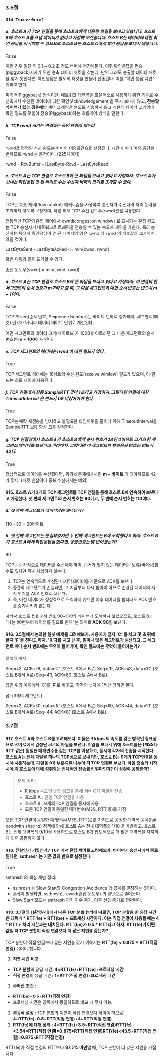 ### 3.5절

#### R14. True or false?

##### a. 호스트 A가 TCP 연결을 통해 호스트 B에게 대용량 파일을 보내고 있습니다. 호스트 B에 호스트 A를 보낼 데이터가 없다고 가정해 보겠습니다. 호스트 B는 데이터에 대한 확인 응답을 피기백할 수 없으므로 호스트 B는 호스트 A에게 확인 응답을 보내지 않습니다.

False

이런 경우 일단 약 0.1 ~ 0.2 초 정도 버퍼에 저장해둔다. 이후 확인응답을 편승(piggyback)시키기 위한 송축 데이터 패킷을 찾는데, 만약 그래도 송출할 데이터 패킷을 찾지 못한다면, 확인응답은 별도의 패킷을 만들어 전송된다. 이를 "확인 응답 지연" 이라고 한다.

피기백(Piggyback) 방식이란: 네트워크 대역폭을 효율적으로 사용하기 위한 기술로 수신측에서 수신된 데이터에 대한 확인(Acknowledgement)을 즉시 보내지 않고, **전송할 데이터가 있는 경우에만** 제어 프레임을 별도로 사용하지 않고 기존의 데이터 프레임에 확인 필드를 덧붙여 전송(Piggyback)하는 흐름제어 방식을 말한다.

##### b. TCP rwnd 크기는 연결하는 동안 변하지 않는다.

False

rwnd로 명명된 수신 윈도는 버퍼의 여유공간으로 설정된다. 시간에 따라 여유 공간은 변하므로 rwnd 는 동적이다. (225페이지)

rwnd = RcvBuffer - [LastByte-Rcvd - LastByteRead]

##### c. 호스트 A는 TCP 연결로 호스트 B에 큰 파일을 보내고 있다고 가정하자. 호스트 A가 보내는 확인응답 안 된 바이트 수는 수신자 버퍼의 크기를 초과할 수 있다.

False

TCP는 흐름 제어(flow control) 메커니즘을 사용하여 송신자가 수신자의 처리 능력을 초과하지 않도록 보장하며, 이를 위해 TCP 수신 윈도우(rwnd)값을 사용한다.

전통적인 TCP의 혼잡 제어에서 cwnd(congestion window) 로 표시되는 혼잡 윈도는 TCP 송신자가 네트워크로 트래픽을 전송할 수 있는 속도에 제약을 가한다. 특히 송신하는 쪽에서 확인응답이 안 된 데이터의 양은 cwnd 와 rwnd 의 최솟값을 초과하지 않을 것이다.

LastByteSent - LastByteAcked <= min{cwnd, rwnd}

혹은 다음과 같이 표기할 수 있다.

송신 윈도우(swnd) = min(cwnd, rwnd)

##### d. 호스트 A는 TCP 연결로 호스트 B에 큰 파일을 보내고 있다고 가정하자. 이 연결의 한 세그먼트의 순서 번호가 m이라고 할 때, 그 다음 세그먼트에 대한 순서 번호는 반드시 m + 1이다.

False

TCP 의 seq(순서 번호, Sequence Number)는 바이트 단위로 증가하며, 세그먼트(패킷) 단위가 아니라 데이터 바이트 단위로 계산된다.

어떤 세그먼트의 데이터 크기(페이로드)가 1000 바이트라면 그 다음 세그먼트의 순서 번호는 **m + 1000** 가 된다.

##### e. TCP 세그먼트의 헤더에는 rwnd 에 대한 필드가 있다.

True

TCP 세그먼트 헤더에는 16비트의 수신 윈도(receive window) 필드가 있으며, 이 필드는 흐름 제어에 사용된다.

##### f. TCP 연결에서 최종 SampleRTT 값이 1초라고 가정하자. 그렇다면 연결에 대한 TimeoutInterval 은 반드시 1초 이상이어야 한다.

True

TCP는 패킷 재전송을 방지하고 불필요한 타임아웃을 줄이기 위해 TimeoutInterval을 SampleRTT 보다 항상 크게 설정한다.

##### g. TCP 연결상에서 호스트 A가 호스트 B에게 순서 번호가 38인 4바이트 크기의 한 세그먼트 데이터를 보낸다고 가정하자. 그렇다면 이 세그먼트의 확인응답 번호는 반드시 42다.

True

정상적으로 데이터를 수신했다면, 위의 d 문제에서처럼 **m + 바이트** 가 되야하므로 42가 맞다. (패킷 손실이나 중복 수신에서는 예외)

#### R15. 호스트 A가 2개의 TCP 세그먼트를 TCP 연결을 통해 호스트 B에 연속하여 보낸다고 가정한다. 첫 번째 세그먼트의 순서 번호는 90이고, 두 번째 순서 번호는 110이다.

##### a. 첫 번째 세그먼트의 데이터양은 얼마인가?

110 - 90 = 20바이트

##### b. 첫 번째 세그먼트는 분실되었지만 두 번째 세그먼트는 B에 도착했다고 하자. 호스트 B가 호스트 A에게 확인응답을 했다면, 응답번호는 몇 번이겠는가?

90

TCP는 순차적으로 데이터를 수신해야 하며, 순서가 맞지 않는 데이터는 보류(버퍼링)할 수도 있지만 즉시 처리하지 않는다.

1. TCP는 연속적으로 수신된 마지막 데이터를 기준으로 ACK를 보낸다.
2. 중간의 세그먼트가 손실되면, 그 지점부터 다시 받아야 하므로 손실된 데이터의 시작 위치를 ACK 번호로 보낸다.
3. 즉, 이전 데이터가 정상적으로 도착하지 않으면 이후 데이터를 받더라도 ACK 번호를 증가시키지 않는다.

따라서 호스트 B에 순서 번호 90~109의 데이터가 도착하지 않았으므로, 호스트 B는 "나는 90번부터 데이터를 필요로 한다"는 의미로 **ACK 90**을 보낸다.

#### R16. 3.5절에서 논의한 텔넷 예제를 고려해보자. 사용자가 글자 'C' 를 치고 몇 초 뒤에 글자 'R'을 친다고 하자. 'R'자를 치고 난 후, 얼마나 많은 세그먼트가 송신되고, 그 세그먼트 마다 순서 번호에는 무엇이 들어가며, 확인 필드에는 무엇이 들어가는가?

텔넷의 예제:

Seq=42, ACK=79, data='C' (호스트 A에서 B로)
Seq=79, ACK=43, data='C' (호스트 B에서 A로)
Seq=43, ACK=80 (호스트 A에서 B로)

답은 위의 예제에서 'C'를 'R'로 바꾸고, 각각의 숫자에 1씩만 더하면 된다.

답: (3개의 세그먼트)

Seq=43, ACK=80, data='R' (호스트 A에서 B로)
Seq=80, ACK=44, data='R' (호스트 B에서 A로)
Seq=44, ACK=81 (호스트 A에서 B로)

### 3.7절

#### R17. 호스트 A와 호스트 B를 고려해보자. 이들은 R kbps 의 속도를 갖는 병목인 링크상으로 서버 C에서 엄청난 크기의 파일을 보낸다. 파일을 보내기 위해 호스트들은 (MSS나 RTT 같은) 동일한 매개변수를 갖는 TCP를 이용하고, 동시에 각자의 전송을 시작한다. 호스트 A는 전체 파일을 하나의 TCP상으로 보내지만, 호스트 B는 9개의 TCP연결을 동시에 사용하는데, 파일을 9개 부분으로 나누어 각 TCP 연결로 보낸다. 파일 전송의 시작 시에 각 호스트에 의해 성취되는 전체적인 전송률은 얼마인가? 이 상황이 공평한가?

> 문제 정리:
>
> * **R kbps** 속도의 병목 링크를 통해 서버 C가 파일을 전송
> * **호스트 A** : 단일 TCP 연결을 사용
> * **호스트 B** : **9개의 TCP 연결을 동시에 사용**
> * **모든 TCP 연결이 동일한 매개변수(MSS, RTT 등)를 가짐**

모든 TCP 연결이 동일한 매개변수(MSS, RTT등)를 가지므로 공정한 대역폭 공유(fair bandwith sharing) 정첵에 의해 호스트 A는 전체 대역폭의 1/10 을 사용하고, 호스트 B는 전체 대역폭의 9/10을 사용하므로 호스트 B가 압도적으로 더 많은 대역폭을 차지하게 되어 공평하지 않다.

#### R18. 진실인가 거짓인가? TCP 에서 혼잡 제어를 고려해보자. 타이머가 송신자에서 종료된다면, ssthresh 는 기존 값의 반으로 설정한다.

True

ssthresh 의 핵심 개념 정리:

- ssthresh 는 Slow Start와 Congestion Avoidance 의 경계를 결정하는 값이다.
- 혼잡이 발생하면, ssthresh는 cwnd(혼잡 윈도우) 의 절반으로 줄어든다.
- Slow Start 모드는 ssthresh 까지 지수 증가, 이후 선형 증가로 전환된다.

#### R19. 3.7절의 [실전원리]에서 다룬 TCP 분할 논의에 따르면, TCP 분할을 한 응답 시간은 대략 4 * RTT(fe) + RTT(be) + 프로세싱 시간이다. 이는 직접 연결이 사용될 때는 4 * RTT + 처리 시간과는 대치된다. RTT(be)가 0.5 * RTT라고 하자. RTT(fe)가 어떤 값일 때 TCP 분할이 직접 연결보다 더 짧은 지연을 갖는가?

TCP 분할이 직접 연결보다 짧은 지연을 갖기 위해서는 **RTT(fe) < 0.875 × RTT(직접 연결)** 이어야 합니다.

1. **지연 시간 비교** :

* **TCP 분할**의 응답 시간:
  **4**×**RTT(fe)**+**RTT(be)**+**프로세싱** **시간**
* **직접 연결**의 응답 시간:
  **4**×**RTT(**직접** **연결**)**+**프로세싱** **시간**

1. **주어진 조건** :

* **RTT(be)**=**0.5**×**RTT(**직접** **연결**)**
* 프로세싱 시간은 양쪽에서 동일하므로 비교 시 무시 가능.

1. **부등식 설정** :
   TCP 분할의 지연이 직접 연결보다 작아야 하므로:
   **4**×**RTT(fe)**+**0.5**×**RTT(**직접** **연결**)**<**4**×**RTT(**직접** **연결**)**
2. **RTT(fe)에 대해 정리** :
   **4**×**RTT(fe)**<**3.5**×**RTT(**직접** **연결**)**RTT(fe)<3.54×RTT(직접 연결)=0.875×RTT(직접 연결)**RTT(fe)**<**4**3.5****×**RTT(**직접** **연결**)**=**0.875**×**RTT(**직접** **연결**)**

RTT(fe)가 직접 연결의 RTT보다 **87.5% 미만**일 때, TCP 분할이 더 낮은 지연을 가집니다.
